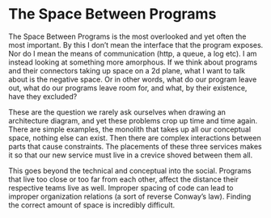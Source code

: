 # The Space Between Programs
The Space Between Programs is the most overlooked and yet often the most important. By this I don’t mean the interface that the program exposes. Nor do I mean the means of communication (http, a queue, a log etc). I  am instead looking at something more amorphous. If we think about programs and their connectors taking up space on a 2d plane, what I want to talk about is the negative space. Or in other words, what do our program leave out, what do our programs leave room for, and what, by their existence, have they excluded?

These are the question we rarely ask ourselves when drawing an architecture diagram, and yet these problems crop up time and time again. There are simple examples, the monolith that takes up all our conceptual space, nothing else can exist. Then there are complex interactions between parts that cause constraints. The placements of these three services makes it so that our new service must live in a crevice shoved between them all. 

This goes beyond the technical and conceptual into the social. Programs that live too close or too far from each other, affect the distance their respective teams live as well. Improper spacing of code can lead to improper organization relations (a sort of reverse Conway’s law). Finding the correct amount of space is incredibly difficult.